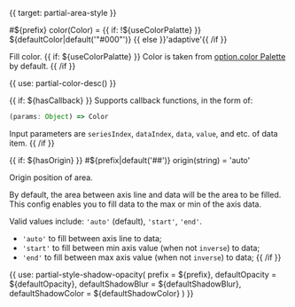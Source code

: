 
{{ target: partial-area-style }}

#${prefix} color(Color) = {{ if: !${useColorPalatte} }} ${defaultColor|default('"#000"')} {{ else }}'adaptive'{{ /if }}

<ExampleUIControlColor />

Fill color. {{ if: ${useColorPalatte} }} Color is taken from [option.color Palette](~color) by default. {{ /if }}

{{ use: partial-color-desc() }}

{{ if: ${hasCallback} }}
Supports callback functions, in the form of:
```js
(params: Object) => Color
```
Input parameters are `seriesIndex`, `dataIndex`, `data`, `value`, and etc. of data item.
{{ /if }}

{{ if: ${hasOrigin} }}
#${prefix|default('##')} origin(string) = 'auto'

Origin position of area.

By default, the area between axis line and data will be the area to be filled. This config enables you to fill data to the max or min of the axis data.

Valid values include: `'auto'` (default), `'start'`, `'end'`.

- `'auto'` to fill between axis line to data;
- `'start'` to fill between min axis value (when not `inverse`) to data;
- `'end'` to fill between max axis value (when not `inverse`) to data;
{{ /if }}

{{ use: partial-style-shadow-opacity(
    prefix = ${prefix},
    defaultOpacity = ${defaultOpacity},
    defaultShadowBlur = ${defaultShadowBlur},
    defaultShadowColor = ${defaultShadowColor}
) }}

